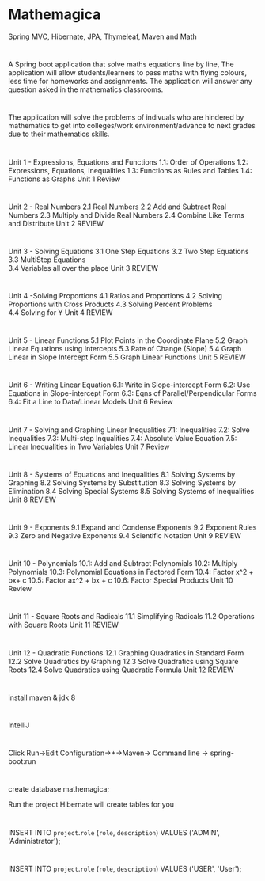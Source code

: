 # Mathemagica
Spring MVC, Hibernate, JPA, Thymeleaf, Maven and Math

#
A Spring boot application that solve maths equations line by line, 
The application will allow students/learners to pass maths with flying colours,
less time for homeworks and assignments. The application will answer any question asked in the
mathematics classrooms.
#
The application will solve the problems of indivuals who are hindered by mathematics to get into colleges/work environment/advance to next grades due to their mathematics skills.

#
Unit 1 - Expressions, Equations and Functions
        1.1: Order of Operations 
        1.2:  Expressions, Equations, Inequalities
        1.3:  Functions as Rules and Tables                             1.4: Functions as Graphs
        Unit 1 Review

#
Unit 2 - Real Numbers
        2.1 Real Numbers
        2.2 Add and Subtract Real Numbers
        2.3 Multiply and Divide Real Numbers
        2.4 Combine Like Terms and Distribute
        Unit 2 REVIEW

#
Unit 3 - Solving Equations
        3.1  One Step Equations
        3.2  Two Step Equations
        3.3  MultiStep Equations          
          3.4   Variables all over the place
        Unit 3 REVIEW

#
Unit 4 -Solving Proportions
        4.1  Ratios and Proportions
        4.2  Solving Proportions with Cross Products
        4.3  Solving Percent Problems          
        4.4  Solving for Y
        Unit 4 REVIEW

#
Unit 5 - Linear Functions
        5.1 Plot Points in the Coordinate Plane
        5.2  Graph Linear Equations using Intercepts
        5.3 Rate of Change (Slope)
        5.4 Graph Linear in Slope Intercept Form
        5.5  Graph Linear Functions 
        Unit 5 REVIEW
 #
 Unit 6 - Writing Linear Equation                                    6.1:  Write in Slope-intercept Form
         6.2:  Use Equations in Slope-intercept Form
         6.3:  Eqns of Parallel/Perpendicular Forms
         6.4:  Fit a Line to Data/Linear Models
         Unit 6 Review
#
Unit 7 - Solving and Graphing Linear Inequalities
        7.1: Inequalities
        7.2: Solve Inequalities
        7.3: Multi-step Inqualities
        7.4: Absolute Value Equation
        7.5: Linear Inequalities in Two Variables
        Unit 7 Review
#
Unit 8 - Systems of Equations and Inequalities
        8.1  Solving Systems by Graphing
        8.2  Solving Systems by Substitution
        8.3  Solving Systems by Elimination
        8.4  Solving Special Systems
        8.5  Solving Systems of Inequalities
        Unit 8 REVIEW
        
#
Unit 9 - Exponents
        9.1  Expand and Condense Exponents
        9.2  Exponent Rules
        9.3  Zero and Negative Exponents
        9.4  Scientific Notation
        Unit 9 REVIEW
        
#
Unit 10 - Polynomials
        10.1:  Add and Subtract Polynomials
        10.2:  Multiply Polynomials
        10.3:  Polynomial Equations in Factored Form
        10.4:  Factor x^2 + bx+ c
        10.5:  Factor ax^2 + bx + c
        10.6:  Factor Special Products
        Unit 10 Review
        
#
Unit 11 - Square Roots and Radicals
        11.1  Simplifying Radicals
        11.2  Operations with Square Roots
        Unit 11 REVIEW
        
#
Unit 12 - Quadratic Functions
        12.1  Graphing Quadratics in Standard Form
        12.2  Solve Quadratics by Graphing
        12.3  Solve Quadratics using Square Roots
        12.4  Solve Quadratics using Quadratic Formula
        Unit 12 REVIEW

#
install maven & jdk 8

#
IntelliJ

#
Click Run->Edit Configuration->+->Maven->
Command line -> spring-boot:run

#
create database mathemagica;

Run the project
Hibernate will create tables for you
#
INSERT INTO `project`.`role` (`role`, `description`) VALUES ('ADMIN', 'Administrator');
#
INSERT INTO `project`.`role` (`role`, `description`) VALUES ('USER', 'User');
